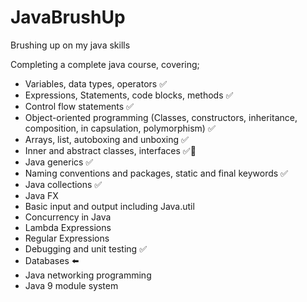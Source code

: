 # JavaBrushUp

Brushing up on my java skills

Completing a complete java course, covering;

- Variables, data types, operators ✅
- Expressions, Statements, code blocks, methods ✅
- Control flow statements ✅
- Object-oriented programming (Classes, constructors, inheritance, composition, in capsulation, polymorphism) ✅
- Arrays, list, autoboxing and unboxing ✅
- Inner and abstract classes, interfaces ✅🔄
- Java generics ✅
- Naming conventions and packages, static and final keywords ✅
- Java collections ✅
- Java FX
- Basic input and output including Java.util
- Concurrency in Java
- Lambda Expressions
- Regular Expressions
- Debugging and unit testing ✅
- Databases ⬅️
- Java networking programming
- Java 9 module system
